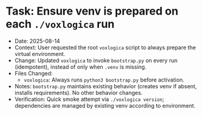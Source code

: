 # Task: Ensure venv is prepared on each `./voxlogica` run

- Date: 2025-08-14
- Context: User requested the root `voxlogica` script to always prepare the virtual environment.
- Change: Updated `voxlogica` to invoke `bootstrap.py` on every run (idempotent), instead of only when `.venv` is missing.
- Files Changed:
  - `voxlogica`: Always runs `python3 bootstrap.py` before activation.
- Notes: `bootstrap.py` maintains existing behavior (creates venv if absent, installs requirements). No other behavior changes.
- Verification: Quick smoke attempt via `./voxlogica version`; dependencies are managed by existing venv according to environment.
